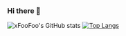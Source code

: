 ### Hi there 👋
![xFooFoo's GitHub stats](https://github-readme-stats.vercel.app/api?username=xFooFoo&theme=midnight-purple&show_icons=true&hide=issues,contribs)
[![Top Langs](https://github-readme-stats.vercel.app/api/top-langs/?username=xFooFoo&layout=compact)](https://github.com/xFooFoo/github-readme-stats)
